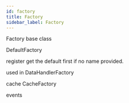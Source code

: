 ```yaml
---
id: factory
title: Factory
sidebar_label: Factory
---
```


Factory base class 



DefaultFactory 

register 
get the default first if no name provided. 




used in DataHandlerFactory

cache  CacheFactory

events  